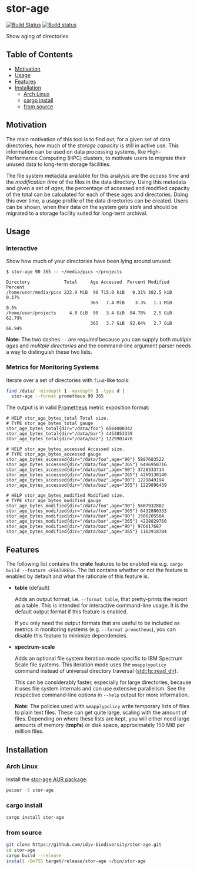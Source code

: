stor-age
========

[![Build Status](https://travis-ci.com/idiv-biodiversity/stor-age.svg?branch=master)](https://travis-ci.com/idiv-biodiversity/stor-age)
[![Build status](https://ci.appveyor.com/api/projects/status/9ifb9uqxmlfdg9n7/branch/master?svg=true)](https://ci.appveyor.com/project/wookietreiber/stor-age/branch/master)

Show aging of directories.


Table of Contents
-----------------

<!-- toc -->

- [Motivation](#motivation)
- [Usage](#usage)
- [Features](#features)
- [Installation](#installation)
  * [Arch Linux](#arch-linux)
  * [cargo install](#cargo-install)
  * [from source](#from-source)

<!-- tocstop -->


Motivation
----------

The main motivation of this tool is to find out, for a given set of data
directories, how much of the *storage capacity* is still in active use. This
information can be used on data processing systems, like High-Performance
Computing (HPC) clusters, to motivate users to migrate their unused data to
long-term storage facilities.

The file system metadata available for this analysis are the *access time* and
the *modification time* of the files in the data directory. Using this metadata
and given a set of *ages*, the percentage of accessed and modified capacity of
the total can be calculated for each of these ages and directories. Doing this
over time, a usage profile of the data directories can be created. Users can be
shown, when their data on the system gets *stale* and should be migrated to a
storage facility suited for long-term archival.


Usage
-----

### Interactive

Show how much of your directories have been lying around unused:

```console
$ stor-age 90 365 -- ~/media/pics ~/projects

Directory             Total     Age Accessed  Percent Modified  Percent
/home/user/media/pics 222.9 MiB  90 715.0 kiB   0.31% 382.5 kiB   0.17%
                                365   7.4 MiB    3.3%   1.1 MiB    0.5%
/home/user/projects     4.0 GiB  90   3.4 GiB  84.78%   2.5 GiB  62.79%
                                365   3.7 GiB  92.64%   2.7 GiB  66.94%

```

**Note:** The two dashes `--` are *required* because you can supply both
*multiple ages* and *mulitple directories* and the command-line argument parser
needs a way to distinguish these two lists.

### Metrics for Monitoring Systems

Iterate over a set of directories with `find`-like tools:

```bash
find /data/ -mindepth 1 -maxdepth 1 -type d |
  stor-age --format prometheus 90 365
```

The output is in valid [Prometheus][] metric exposition format:

```
# HELP stor_age_bytes_total Total size.
# TYPE stor_age_bytes_total gauge
stor_age_bytes_total{dir="/data/foo"} 6564000342
stor_age_bytes_total{dir="/data/bar"} 4453853339
stor_age_bytes_total{dir="/data/baz"} 1229901478

# HELP stor_age_bytes_accessed Accessed size.
# TYPE stor_age_bytes_accessed gauge
stor_age_bytes_accessed{dir="/data/foo",age="90"} 5887683522
stor_age_bytes_accessed{dir="/data/foo",age="365"} 6496950716
stor_age_bytes_accessed{dir="/data/bar",age="90"} 3728333714
stor_age_bytes_accessed{dir="/data/bar",age="365"} 4269130140
stor_age_bytes_accessed{dir="/data/baz",age="90"} 1229849194
stor_age_bytes_accessed{dir="/data/baz",age="365"} 1229896439

# HELP stor_age_bytes_modified Modified size.
# TYPE stor_age_bytes_modified gauge
stor_age_bytes_modified{dir="/data/foo",age="90"} 5607932802
stor_age_bytes_modified{dir="/data/foo",age="365"} 6432800333
stor_age_bytes_modified{dir="/data/bar",age="90"} 1506205504
stor_age_bytes_modified{dir="/data/bar",age="365"} 4228829760
stor_age_bytes_modified{dir="/data/baz",age="90"} 976617687
stor_age_bytes_modified{dir="/data/baz",age="365"} 1162918704
```


Features
--------

The following list contains the **crate** features to be enabled via e.g.
`cargo build --feature <FEATURES>`. The list contains whether or not the
feature is enabled by default and what the rationale of this feature is.

-   **table** (default)

    Adds an output format, i.e. `--format table`, that pretty-prints the report
    as a table. This is intended for interactive command-line usage. It is the
    default output format if this feature is enabled.

    If you only need the output formats that are useful to be included as
    metrics in monitoring systems (e.g. `--format prometheus`), you can disable
    this feature to minimize dependencies.

-   **spectrum-scale**

    Adds an optional file system iteration mode specific to IBM Spectrum Scale
    file systems. This iteration mode uses the `mmapplypolicy` command instead
    of universal directory traversal ([std::fs::read_dir][read_dir]).

    This can be considerably faster, especially for large directories, because
    it uses file system internals and can use extensive parallelism. See the
    respective command-line options in `--help` output for more information.

    **Note:** The policies used with `mmapplypolicy` write temporary lists of
    files to plain text files. These can get quite large, scaling with the
    amount of files. Depending on where these lists are kept, you will either
    need large amounts of memory (**tmpfs**) or disk space, approximately 150
    MiB per million files.


Installation
------------

### Arch Linux

Install the [stor-age AUR package][aur-package]:

```bash
pacaur -S stor-age
```

### cargo install

```bash
cargo install stor-age
```

### from source

```bash
git clone https://github.com/idiv-biodiversity/stor-age.git
cd stor-age
cargo build --release
install -Dm755 target/release/stor-age ~/bin/stor-age
```


[aur-package]: https://aur.archlinux.org/packages/stor-age "stor-age AUR package"
[Prometheus]: https://prometheus.io/ "Prometheus home page"
[read_dir]: https://doc.rust-lang.org/std/fs/fn.read_dir.html "rust std::fs::read_dir function"
